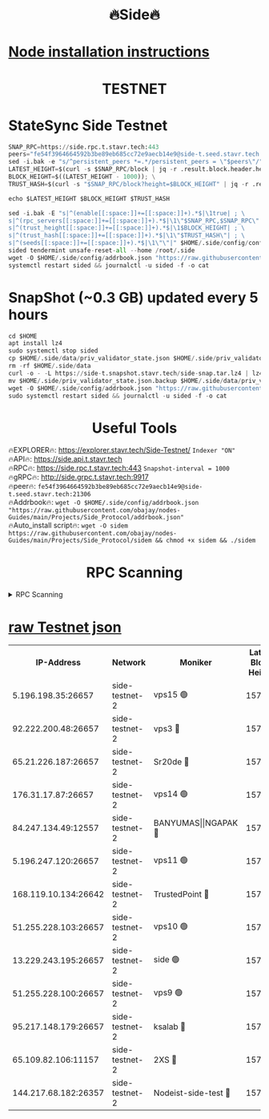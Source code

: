 <h1 align="center"> 🔥Side🔥</h1>

[Node installation instructions](https://github.com/obajay/nodes-Guides/tree/main/Projects/Side_Protocol)
=

<h1 align="center"> TESTNET</h1>

# StateSync Side Testnet
```python
SNAP_RPC=https://side.rpc.t.stavr.tech:443
peers="fe54f3964664592b3be89eb685cc72e9aecb14e9@side-t.seed.stavr.tech:21306"
sed -i.bak -e "s/^persistent_peers *=.*/persistent_peers = \"$peers\"/" $HOME/.side/config/config.toml
LATEST_HEIGHT=$(curl -s $SNAP_RPC/block | jq -r .result.block.header.height); \
BLOCK_HEIGHT=$((LATEST_HEIGHT - 1000)); \
TRUST_HASH=$(curl -s "$SNAP_RPC/block?height=$BLOCK_HEIGHT" | jq -r .result.block_id.hash)

echo $LATEST_HEIGHT $BLOCK_HEIGHT $TRUST_HASH

sed -i.bak -E "s|^(enable[[:space:]]+=[[:space:]]+).*$|\1true| ; \
s|^(rpc_servers[[:space:]]+=[[:space:]]+).*$|\1\"$SNAP_RPC,$SNAP_RPC\"| ; \
s|^(trust_height[[:space:]]+=[[:space:]]+).*$|\1$BLOCK_HEIGHT| ; \
s|^(trust_hash[[:space:]]+=[[:space:]]+).*$|\1\"$TRUST_HASH\"| ; \
s|^(seeds[[:space:]]+=[[:space:]]+).*$|\1\"\"|" $HOME/.side/config/config.toml
sided tendermint unsafe-reset-all --home /root/.side
wget -O $HOME/.side/config/addrbook.json "https://raw.githubusercontent.com/obajay/nodes-Guides/main/Projects/Side_Protocol/addrbook.json"
systemctl restart sided && journalctl -u sided -f -o cat
```
# SnapShot (~0.3 GB) updated every 5 hours
```python
cd $HOME
apt install lz4
sudo systemctl stop sided
cp $HOME/.side/data/priv_validator_state.json $HOME/.side/priv_validator_state.json.backup
rm -rf $HOME/.side/data
curl -o - -L https://side-t.snapshot.stavr.tech/side-snap.tar.lz4 | lz4 -c -d - | tar -x -C $HOME/.side --strip-components 2
mv $HOME/.side/priv_validator_state.json.backup $HOME/.side/data/priv_validator_state.json
wget -O $HOME/.side/config/addrbook.json "https://raw.githubusercontent.com/obajay/nodes-Guides/main/Projects/Side_Protocol/addrbook.json"
sudo systemctl restart sided && journalctl -u sided -f -o cat
```
 <h1 align="center"> Useful Tools</h1>
 
🔥EXPLORER🔥: https://explorer.stavr.tech/Side-Testnet/        `Indexer "ON"` \
🔥API🔥:      https://side.api.t.stavr.tech \
🔥RPC🔥:      https://side.rpc.t.stavr.tech:443              `Snapshot-interval = 1000` \
🔥gRPC🔥:     http://side.grpc.t.stavr.tech:9917 \
🔥peer🔥:     `fe54f3964664592b3be89eb685cc72e9aecb14e9@side-t.seed.stavr.tech:21306` \
🔥Addrbook🔥: ```wget -O $HOME/.side/config/addrbook.json "https://raw.githubusercontent.com/obajay/nodes-Guides/main/Projects/Side_Protocol/addrbook.json"``` \
🔥Auto_install script🔥:  `wget -O sidem https://raw.githubusercontent.com/obajay/nodes-Guides/main/Projects/Side_Protocol/sidem && chmod +x sidem && ./sidem`

<h1 align="center"> RPC Scanning</h1>

<details>
<summary>RPC Scanning</summary>

<h2 align="center"> We scan nodes in real time every 4 hours. And we provide the final result of RPC endpoints.
We cannot influence the operation of these nodes in any way. </h2>


```python
If Voting Power is higher than 0 --> then the Node is a validator of the network and may be subject to attack and be a potential threat to the chain.
```
```python
We marked such validators with a red symbol
```

</details>

[raw Testnet json](https://rpc-check.sidet.stavr.tech/sidet/rpc-sidet-result.json)
=


<table><tr><th>IP-Address</th><th>Network</th><th>Moniker</th><th>Latest Block Height</th><th>Earliest Block Height</th><th>Catching Up</th><th>Tx Index</th><th>Voting Power</th><th>Scan Time</th></tr><tr><td>5.196.198.35:26657</td><td>side-testnet-2</td><td>vps15 🟢</td><td>157411</td><td>1</td><td>False</td><td>on</td><td>0</td><td>2024-03-04T04:38:33.248116088UTC</td></tr><tr><td>92.222.200.48:26657</td><td>side-testnet-2</td><td>vps3 🔴</td><td>157874</td><td>1</td><td>False</td><td>on</td><td>90</td><td>2024-03-04T04:38:34.055469989UTC</td></tr><tr><td>65.21.226.187:26657</td><td>side-testnet-2</td><td>Sr20de 🔴</td><td>157874</td><td>1</td><td>False</td><td>on</td><td>2585</td><td>2024-03-04T04:38:34.389112232UTC</td></tr><tr><td>176.31.17.87:26657</td><td>side-testnet-2</td><td>vps14 🟢</td><td>157517</td><td>1</td><td>False</td><td>on</td><td>0</td><td>2024-03-04T04:38:35.225225486UTC</td></tr><tr><td>84.247.134.49:12557</td><td>side-testnet-2</td><td>BANYUMAS||NGAPAK 🔴</td><td>157874</td><td>1</td><td>False</td><td>off</td><td>298</td><td>2024-03-04T04:38:35.525188870UTC</td></tr><tr><td>5.196.247.120:26657</td><td>side-testnet-2</td><td>vps11 🟢</td><td>157048</td><td>1</td><td>False</td><td>on</td><td>0</td><td>2024-03-04T04:38:38.357913164UTC</td></tr><tr><td>168.119.10.134:26642</td><td>side-testnet-2</td><td>TrustedPoint 🔴</td><td>157877</td><td>1</td><td>False</td><td>off</td><td>20002574</td><td>2024-03-04T04:38:47.037530804UTC</td></tr><tr><td>51.255.228.103:26657</td><td>side-testnet-2</td><td>vps10 🟢</td><td>157230</td><td>1</td><td>False</td><td>on</td><td>0</td><td>2024-03-04T04:38:47.856422491UTC</td></tr><tr><td>13.229.243.195:26657</td><td>side-testnet-2</td><td>side 🟢</td><td>157876</td><td>1</td><td>False</td><td>on</td><td>0</td><td>2024-03-04T04:38:51.687607324UTC</td></tr><tr><td>51.255.228.100:26657</td><td>side-testnet-2</td><td>vps9 🟢</td><td>157434</td><td>1</td><td>False</td><td>on</td><td>0</td><td>2024-03-04T04:38:56.834210755UTC</td></tr><tr><td>95.217.148.179:26657</td><td>side-testnet-2</td><td>ksalab 🔴</td><td>157876</td><td>6001</td><td>False</td><td>off</td><td>3834</td><td>2024-03-04T04:38:44.774960539UTC</td></tr><tr><td>65.109.82.106:11157</td><td>side-testnet-2</td><td>2XS 🔴</td><td>157874</td><td>10001</td><td>False</td><td>off</td><td>107</td><td>2024-03-04T04:38:32.377622232UTC</td></tr><tr><td>144.217.68.182:26357</td><td>side-testnet-2</td><td>Nodeist-side-test 🔴</td><td>157877</td><td>123001</td><td>False</td><td>off</td><td>3392</td><td>2024-03-04T04:38:50.495643526UTC</td></tr></table>